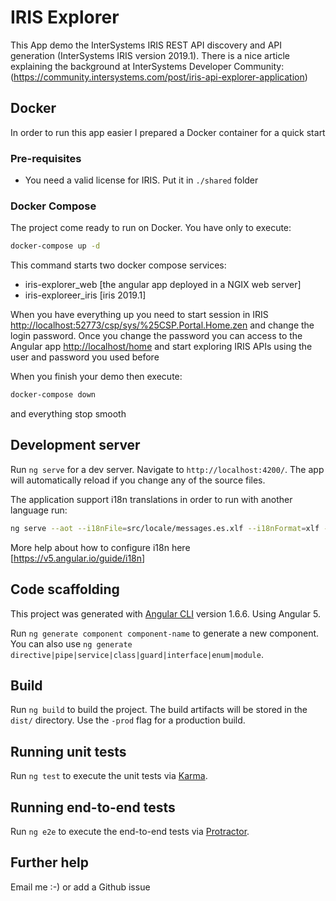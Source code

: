 # IRIS Explorer

This App demo the InterSystems IRIS REST API discovery and API generation (InterSystems IRIS version 2019.1).
There is a nice article explaining the background at InterSystems Developer Community:
(https://community.intersystems.com/post/iris-api-explorer-application)

## Docker

In order to run this app easier I prepared a Docker container for a quick start

### Pre-requisites

- You need a valid license for IRIS. Put it in `./shared` folder

### Docker Compose

The project come ready to run on Docker. You have only to execute:

```bash
docker-compose up -d
```

This command starts two docker compose services:

- iris-explorer_web [the angular app deployed in a NGIX web server]
- iris-exploreer_iris [iris 2019.1]

When you have everything up you need to start session in IRIS <http://localhost:52773/csp/sys/%25CSP.Portal.Home.zen> and change the login password. Once you change the password you can access to the Angular app <http://localhost/home> and start exploring IRIS APIs using the user and password you used before

When you finish your demo then execute:

```bash
docker-compose down
```

and everything stop smooth

## Development server

Run `ng serve` for a dev server. Navigate to `http://localhost:4200/`. The app will automatically reload if you change any of the source files.

The application support i18n translations in order to run with another language run:

```bash
ng serve --aot --i18nFile=src/locale/messages.es.xlf --i18nFormat=xlf --locale=es
```

More help about how to configure i18n here [<https://v5.angular.io/guide/i18n>]

## Code scaffolding
This project was generated with [Angular CLI](https://github.com/angular/angular-cli) version 1.6.6. Using Angular 5.

Run `ng generate component component-name` to generate a new component. You can also use `ng generate directive|pipe|service|class|guard|interface|enum|module`.

## Build

Run `ng build` to build the project. The build artifacts will be stored in the `dist/` directory. Use the `-prod` flag for a production build.

## Running unit tests

Run `ng test` to execute the unit tests via [Karma](https://karma-runner.github.io).

## Running end-to-end tests

Run `ng e2e` to execute the end-to-end tests via [Protractor](http://www.protractortest.org/).

## Further help

Email me :-) or add a Github issue
